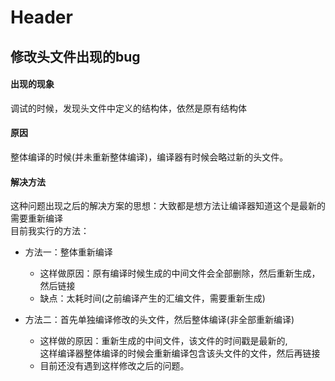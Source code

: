 # Header
## 修改头文件出现的bug
#### 出现的现象
调试的时候，发现头文件中定义的结构体，依然是原有结构体

#### 原因
整体编译的时候(并未重新整体编译)，编译器有时候会略过新的头文件。

#### 解决方法
这种问题出现之后的解决方案的思想：大致都是想方法让编译器知道这个是最新的需要重新编译  
目前我实行的方法：
* 方法一：整体重新编译
  * 这样做原因：原有编译时候生成的中间文件会全部删除，然后重新生成，然后链接
  * 缺点：太耗时间(之前编译产生的汇编文件，需要重新生成)


* 方法二：首先单独编译修改的头文件，然后整体编译(非全部重新编译)
  * 这样做的原因：重新生成的中间文件，该文件的时间戳是最新的,  
    这样编译器整体编译的时候会重新编译包含该头文件的文件，然后再链接
  * 目前还没有遇到这样修改之后的问题。
